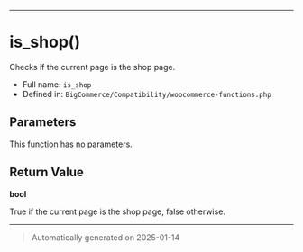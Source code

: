 ***

# is_shop()

Checks if the current page is the shop page.




* Full name: `is_shop`
* Defined in: `BigCommerce/Compatibility/woocommerce-functions.php`

## Parameters

This function has no parameters.

## Return Value

**bool**

True if the current page is the shop page, false otherwise.

***
> Automatically generated on 2025-01-14
